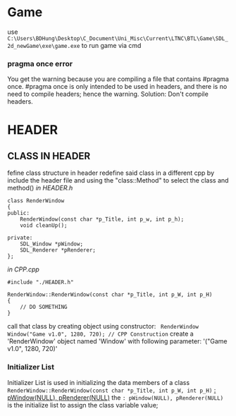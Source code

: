# Game

use
`C:\Users\BDHung\Desktop\C_Document\Uni_Misc\Current\LTNC\BTL\Game\SDL_2d_newGame\exe\game.exe`
to run game via cmd

### pragma once error

You get the warning because you are compiling a file that contains #pragma once. #pragma once is only intended to be used in headers, and there is no need to compile headers; hence the warning. Solution: Don't compile headers.

# HEADER

## CLASS IN HEADER

fefine class structure in header
redefine said class in a different cpp by include the header file and using the "class::Method" to select the class and method()
_in HEADER.h_

```
class RenderWindow
{
public:
    RenderWindow(const char *p_Title, int p_w, int p_h);
    void cleanUp();

private:
    SDL_Window *pWindow;
    SDL_Renderer *pRenderer;
};
```

_in CPP.cpp_

```
#include "./HEADER.h"

RenderWindow::RenderWindow(const char *p_Title, int p_W, int p_H)
{
    // DO SOMETHING
}
```

call that class by creating object using constructor:
` RenderWindow Window("Game v1.0", 1280, 720); // CPP Construction`
create a 'RenderWindow' object named 'Window' with following parameter: '("Game v1.0", 1280, 720)'

### Initializer List

Initializer List is used in initializing the data members of a class <br>
`RenderWindow::RenderWindow(const char *p_Title, int p_W, int p_H)` <ins> : pWindow(NULL), pRenderer(NULL)</ins>
the `: pWindow(NULL), pRenderer(NULL)` is the initialize list to assign the class variable value;
